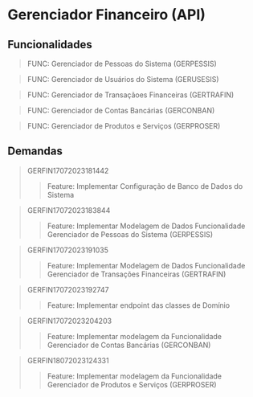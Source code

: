 # Gerenciador Financeiro (API)

## Funcionalidades

> FUNC: Gerenciador de Pessoas do Sistema (GERPESSIS)

> FUNC: Gerenciador de Usuários do Sistema (GERUSESIS)

> FUNC: Gerenciador de Transaçãoes Financeiras (GERTRAFIN)

> FUNC: Gerenciador de Contas Bancárias (GERCONBAN)

> FUNC: Gerenciador de Produtos e Serviços (GERPROSER)

## Demandas
	
> GERFIN17072023181442
>> Feature: Implementar Configuração de Banco de Dados do Sistema

> GERFIN17072023183844
>> Feature: Implementar Modelagem de Dados Funcionalidade Gerenciador de Pessoas do Sistema (GERPESSIS)

> GERFIN17072023191035
>> Feature: Implementar Modelagem de Dados Funcionalidade Gerenciador de Transações Financeiras (GERTRAFIN)

> GERFIN17072023192747
>> Feature: Implementar endpoint das classes de Domínio

> GERFIN17072023204203
>> Feature: Implementar modelagem da Funcionalidade Gerenciador de Contas Bancárias (GERCONBAN)

> GERFIN18072023124331
>> Feature: Implementar modelagem da Funcionalidade Gerenciador de Produtos e Serviços (GERPROSER)
